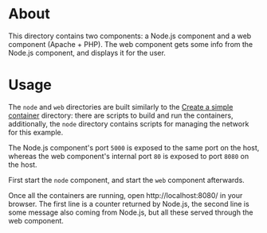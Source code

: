 # About

This directory contains two components: a Node.js component and a web component
(Apache + PHP). The web component gets some info from the Node.js component, and
displays it for the user.

# Usage

The `node` and `web` directories are built similarly to the [Create a simple
container](../0_simple_container) directory: there are scripts to build and
run the containers, additionally, the `node` directory contains scripts for
managing the network for this example.

The Node.js component's port `5000` is exposed to the same port on the host,
whereas the web component's internal port `80` is exposed to port `8080` on the
host.

First start the `node` component, and start the `web` component afterwards.

Once all the containers are running, open http://localhost:8080/ in your
browser. The first line is a counter returned by Node.js, the second line is
some message also coming from Node.js, but all these served through the web
component.
